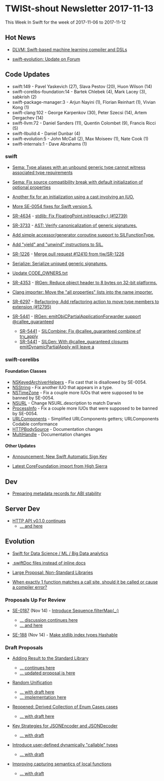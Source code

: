 # TWISt-shout Newsletter 2017-11-13
This Week In Swift for the week of 2017-11-06 to 2017-11-12

## Hot News
* [DLVM: Swift-based machine learning compiler and DSLs](https://lists.swift.org/pipermail/swift-users/Week-of-Mon-20171106/006619.html)

* [swift-evolution: Update on Forum](https://lists.swift.org/pipermail/swift-evolution/Week-of-Mon-20171106/041091.html)

## Code Updates
* swift:149 - Pavel Yaskevich (27), Slava Pestov (20), Huon Wilson (14)
* swift-corelibs-foundation:14 - Bartek Chlebek (4), Mark Lacey (3), sabkrish (2)
* swift-package-manager:3 - Arjun Nayini (1), Florian Reinhart (1), Vivian Kong (1)
* swift-clang:102 - George Karpenkov (30), Peter Szecsi (14), Artem Dergachev (14)
* swift-llvm:72 - Daniel Sanders (11), Quentin Colombet (9), Francis Ricci (5)
* swift-llbuild:4 - Daniel Dunbar (4)
* swift-evolution:5 - John McCall (2), Max Moiseev (1), Nate Cook (1)
* swift-internals:1 - Dave Abrahams (1)

### swift
* [Sema: Type aliases with an unbound generic type cannot witness associated type requirements](https://github.com/apple/swift/commit/4e8bdcd716e73d9449c1b7405c866636678a095e)

* [Sema: Fix source compatibility break with default initialization of optional properties](https://github.com/apple/swift/commit/e805100f963bd2c8aa21805650c59c7c00acaf2f)

* [Another fix for an initialization using a cast involving an IUO.](https://github.com/apple/swift/commit/1236b4ece5b328954607ffb56b0fe8806d542fa1)

* [More SE-0054 fixes for Swift version 5.](https://github.com/apple/swift/commit/401d04658157042b0b8310111eb3e7053f5ed3c7)

* [SR-4634](https://bugs.swift.org/browse/SR-4634) - [stdlib: Fix FloatingPoint.init(exactly:) (#12739)](https://github.com/apple/swift/commit/dcf6e2b409f772b5c54cdad6b1646721d6fdfac8)

* [SR-3733](https://bugs.swift.org/browse/SR-3733) - [AST: Verify canonicalization of generic signatures.](https://github.com/apple/swift/commit/c5fe5c47c91f4ca800a08c9c488aca616e0269f7)

* [Add simple accessor/generator coroutine support to SILFunctionType.](https://github.com/apple/swift/commit/5c33d2106a7c5ff89dd2b11c52fedb496e553dab)

* [Add "yield" and "unwind" instructions to SIL.](https://github.com/apple/swift/commit/14d6390352d800603a899c853b59f20ad5c7b04a)

* [SR-1226](https://bugs.swift.org/browse/SR-1226) - [Merge pull request #12410 from tjw/SR-1226](https://github.com/apple/swift/commit/674e687ebe12848b7326923db09ef77dd1427d0a)

* [Serialize: Serialize uniqued generic signatures.](https://github.com/apple/swift/commit/82e1c98e46c2b23b0dcc380d300cc32a2629b3bf)

* [Update CODE_OWNERS.txt](https://github.com/apple/swift/pull/6874)

* [SR-4353](https://bugs.swift.org/browse/SR-4353) - [IRGen: Reduce object header to 8 bytes on 32-bit platforms.](https://github.com/apple/swift/commit/9a38e609af37818ed55745ef586118b673ca7d86)

* [Clang importer: Move the "all properties" lists into the name importer.](https://github.com/apple/swift/commit/a49455e3b23d8f91580b6282a146e4a800ae5265)

* [SR-6297](https://bugs.swift.org/browse/SR-6297) - [Refactoring: Add refactoring action to move type members to extension (#12795)](https://github.com/apple/swift/commit/746bfc6d59931d8e5ae1cb614ea0c60ccb8d5c4d)

* [SR-5441](https://bugs.swift.org/browse/SR-5441) - [IRGen: emitObjCPartialApplicationForwarder support @callee_guaranteed](https://github.com/apple/swift/commit/8c0e3fb5e4527cb899693d1da483e930fda2c3d4)
  * [SR-5441](https://bugs.swift.org/browse/SR-5441) - [SILCombine: Fix @callee_guaranteed combine of try_apply](https://github.com/apple/swift/commit/3d349ae2f83450914b6f7a244985f9abc6d1c65d)
  * [SR-5441](https://bugs.swift.org/browse/SR-5441) - [SILGen: With @callee_guaranteed closures emitDynamicPartialApply will leave a](https://github.com/apple/swift/commit/f60f95e5cec249d3831ae3c3fceb1f3d92d23658)

### swift-corelibs
#### Foundation Classes
* [NSKeyedArchiverHelpers](https://github.com/apple/swift-corelibs-foundation/commits/master/Foundation/NSKeyedArchiverHelpers.swift) - Fix cast that is disallowed by SE-0054.
* [NSString](https://github.com/apple/swift-corelibs-foundation/commits/master/Foundation/NSString.swift) - Fix another IUO that appears in a type.
* [NSTimeZone](https://github.com/apple/swift-corelibs-foundation/commits/master/Foundation/NSTimeZone.swift) - Fix a couple more IUOs that were supposed to be banned by SE-0054.
* [NSURL](https://github.com/apple/swift-corelibs-foundation/commits/master/Foundation/NSURL.swift) - Change NSURL.description to match Darwin
* [ProcessInfo](https://github.com/apple/swift-corelibs-foundation/commits/master/Foundation/ProcessInfo.swift) - Fix a couple more IUOs that were supposed to be banned by SE-0054.
* [URLComponents](https://github.com/apple/swift-corelibs-foundation/commits/master/Foundation/URLComponents.swift) - Simplified URLComponents getters; URLComponents Codable conformance
* [HTTPBodySource](https://github.com/apple/swift-corelibs-foundation/commits/master/Foundation/URLSession/http/HTTPBodySource.swift) - Documentation changes
* [MultiHandle](https://github.com/apple/swift-corelibs-foundation/commits/master/Foundation/URLSession/http/MultiHandle.swift) - Documentation changes

#### Other Updates
* [Announcement: New Swift Automatic Sign Key](https://lists.swift.org/pipermail/swift-corelibs-dev/Week-of-Mon-20171106/001328.html)

* [Latest CoreFoundation import from High Sierra](https://lists.swift.org/pipermail/swift-corelibs-dev/Week-of-Mon-20171106/001324.html)

## Dev
* [Preparing metadata records for ABI stability](https://lists.swift.org/pipermail/swift-dev/Week-of-Mon-20171106/005828.html)

## Server Dev
* [HTTP API v0.1.0 continues](https://lists.swift.org/pipermail/swift-server-dev/Week-of-Mon-20171106/000695.html)
  * [... and here](https://lists.swift.org/pipermail/swift-server-dev/Week-of-Mon-20171106/000697.html)

## Evolution
* [Swift for Data Science / ML / Big Data analytics](https://lists.swift.org/pipermail/swift-evolution/Week-of-Mon-20171106/041074.html)

* [.swiftDoc files instead of inline docs](https://lists.swift.org/pipermail/swift-evolution/Week-of-Mon-20171106/041030.html)

* [Large Proposal: Non-Standard Libraries](https://lists.swift.org/pipermail/swift-evolution/Week-of-Mon-20171106/040977.html)

* [When exactly 1 function matches a call site, should it be called or cause a compiler error?](https://lists.swift.org/pipermail/swift-evolution/Week-of-Mon-20171106/041256.html)

### Proposals Up For Review
* [SE-0187](https://github.com/apple/swift-evolution/blob/master/proposals/0187-introduce-filtermap.md) (Nov 14) - [Introduce Sequence.filterMap(_:)](https://lists.swift.org/pipermail/swift-evolution/Week-of-Mon-20171106/040999.html)
  * [... discussion continues here](https://lists.swift.org/pipermail/swift-evolution/Week-of-Mon-20171106/040999.html)
  * [... and here](https://lists.swift.org/pipermail/swift-evolution/Week-of-Mon-20171106/041125.html)

* [SE-188](https://github.com/apple/swift-evolution/blob/master/proposals/0188-stdlib-index-types-hashable.md) (Nov 14) - [Make stdlib index types Hashable](https://lists.swift.org/pipermail/swift-evolution/Week-of-Mon-20171106/041067.html)
  
### Draft Proposals
* [Adding Result to the Standard Library](https://lists.swift.org/pipermail/swift-evolution/Week-of-Mon-20171030/040947.html)
  * [... continues here](https://lists.swift.org/pipermail/swift-evolution/Week-of-Mon-20171106/040978.html)
  * [... updated proposal is here](https://github.com/jshier/swift-evolution/blob/master/proposals/0187-add-result-to-the-standard-library.md)
  
* [Random Unification](https://lists.swift.org/pipermail/swift-evolution/Week-of-Mon-20171030/040932.html)
  * [... with draft here](https://github.com/Azoy/swift-evolution/blob/7d39a991c375cc074351f1f76e9060e0757ab1b2/proposals/nnnn-random-unification.md)
  * [... implementation here](https://gist.github.com/Azoy/15f0518df38df9b722d4cb17bafea4c1)

* [Reopened: Derived Collection of Enum Cases cases](https://lists.swift.org/pipermail/swift-evolution/Week-of-Mon-20171106/040950.html)
  * [... with draft here](https://github.com/jtbandes/swift-evolution/blob/6044398c8b59783b279142bc7ac100d7758a6f7b/proposals/0000-derived-collection-of-enum-cases.md)

* [Key Strategies for JSONEncoder and JSONDecoder](https://lists.swift.org/pipermail/swift-evolution/Week-of-Mon-20171106/040959.html)
  * [... with draft](https://github.com/parkera/swift-corelibs-foundation/blob/aa7680103cb6c039a3000fde276907cd9da90deb/Docs/Proposals/0001-jsonencoder-key-strategy.md)
  
* [Introduce user-defined dynamically	"callable" types](https://lists.swift.org/pipermail/swift-evolution/Week-of-Mon-20171106/041142.html)
  * [... with draft](https://gist.github.com/lattner/a6257f425f55fe39fd6ac7a2354d693d)
  
* [Improving capturing semantics of local functions](https://lists.swift.org/pipermail/swift-evolution/Week-of-Mon-20171106/041241.html)
  * [... with draft](https://github.com/hartbit/swift-evolution/blob/improving-capturing-semantics-of-local-functions/proposals/XXXX-improve-capture-semantics-of-local-functions.md)
  